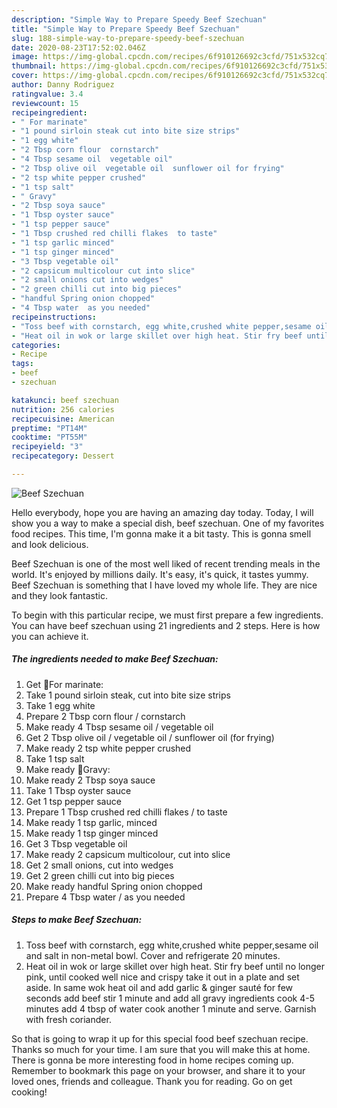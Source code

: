 ```yaml
---
description: "Simple Way to Prepare Speedy Beef Szechuan"
title: "Simple Way to Prepare Speedy Beef Szechuan"
slug: 188-simple-way-to-prepare-speedy-beef-szechuan
date: 2020-08-23T17:52:02.046Z
image: https://img-global.cpcdn.com/recipes/6f910126692c3cfd/751x532cq70/beef-szechuan-recipe-main-photo.jpg
thumbnail: https://img-global.cpcdn.com/recipes/6f910126692c3cfd/751x532cq70/beef-szechuan-recipe-main-photo.jpg
cover: https://img-global.cpcdn.com/recipes/6f910126692c3cfd/751x532cq70/beef-szechuan-recipe-main-photo.jpg
author: Danny Rodriguez
ratingvalue: 3.4
reviewcount: 15
recipeingredient:
- " For marinate"
- "1 pound sirloin steak cut into bite size strips"
- "1 egg white"
- "2 Tbsp corn flour  cornstarch"
- "4 Tbsp sesame oil  vegetable oil"
- "2 Tbsp olive oil  vegetable oil  sunflower oil for frying"
- "2 tsp white pepper crushed"
- "1 tsp salt"
- " Gravy"
- "2 Tbsp soya sauce"
- "1 Tbsp oyster sauce"
- "1 tsp pepper sauce"
- "1 Tbsp crushed red chilli flakes  to taste"
- "1 tsp garlic minced"
- "1 tsp ginger minced"
- "3 Tbsp vegetable oil"
- "2 capsicum multicolour cut into slice"
- "2 small onions cut into wedges"
- "2 green chilli cut into big pieces"
- "handful Spring onion chopped"
- "4 Tbsp water  as you needed"
recipeinstructions:
- "Toss beef with cornstarch, egg white,crushed white pepper,sesame oil and salt in non-metal bowl. Cover and refrigerate 20 minutes."
- "Heat oil in wok or large skillet over high heat. Stir fry beef until no longer pink, until cooked well nice and crispy take it out in a plate and set aside. In same wok heat oil and add garlic &amp; ginger sauté for few seconds add beef stir 1 minute and add all gravy ingredients cook 4-5 minutes add 4 tbsp of water cook another 1 minute and serve. Garnish with fresh coriander."
categories:
- Recipe
tags:
- beef
- szechuan

katakunci: beef szechuan 
nutrition: 256 calories
recipecuisine: American
preptime: "PT14M"
cooktime: "PT55M"
recipeyield: "3"
recipecategory: Dessert

---
```



![Beef Szechuan](https://img-global.cpcdn.com/recipes/6f910126692c3cfd/751x532cq70/beef-szechuan-recipe-main-photo.jpg)

Hello everybody, hope you are having an amazing day today. Today, I will show you a way to make a special dish, beef szechuan. One of my favorites food recipes. This time, I'm gonna make it a bit tasty. This is gonna smell and look delicious.

Beef Szechuan is one of the most well liked of recent trending meals in the world. It's enjoyed by millions daily. It's easy, it's quick, it tastes yummy. Beef Szechuan is something that I have loved my whole life. They are nice and they look fantastic.




To begin with this particular recipe, we must first prepare a few ingredients. You can have beef szechuan using 21 ingredients and 2 steps. Here is how you can achieve it.

<!--inarticleads1-->

##### The ingredients needed to make Beef Szechuan:

1. Get  🌻For marinate:
1. Take 1 pound sirloin steak, cut into bite size strips
1. Take 1 egg white
1. Prepare 2 Tbsp corn flour / cornstarch
1. Make ready 4 Tbsp sesame oil / vegetable oil
1. Get 2 Tbsp olive oil / vegetable oil / sunflower oil (for frying)
1. Make ready 2 tsp white pepper crushed
1. Take 1 tsp salt
1. Make ready  🌻Gravy:
1. Make ready 2 Tbsp soya sauce
1. Take 1 Tbsp oyster sauce
1. Get 1 tsp pepper sauce
1. Prepare 1 Tbsp crushed red chilli flakes / to taste
1. Make ready 1 tsp garlic, minced
1. Make ready 1 tsp ginger minced
1. Get 3 Tbsp vegetable oil
1. Make ready 2 capsicum multicolour, cut into slice
1. Get 2 small onions, cut into wedges
1. Get 2 green chilli cut into big pieces
1. Make ready handful Spring onion chopped
1. Prepare 4 Tbsp water / as you needed




<!--inarticleads2-->

##### Steps to make Beef Szechuan:

1. Toss beef with cornstarch, egg white,crushed white pepper,sesame oil and salt in non-metal bowl. Cover and refrigerate 20 minutes.
1. Heat oil in wok or large skillet over high heat. Stir fry beef until no longer pink, until cooked well nice and crispy take it out in a plate and set aside. In same wok heat oil and add garlic &amp; ginger sauté for few seconds add beef stir 1 minute and add all gravy ingredients cook 4-5 minutes add 4 tbsp of water cook another 1 minute and serve. Garnish with fresh coriander.




So that is going to wrap it up for this special food beef szechuan recipe. Thanks so much for your time. I am sure that you will make this at home. There is gonna be more interesting food in home recipes coming up. Remember to bookmark this page on your browser, and share it to your loved ones, friends and colleague. Thank you for reading. Go on get cooking!
